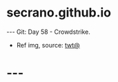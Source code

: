 # secrano.github.io

--- Git: Day 58 - Crowdstrike.

- Ref img, source: [twt@](https://x.com/The25thNigga/status/1814045337134244255)

# ---
